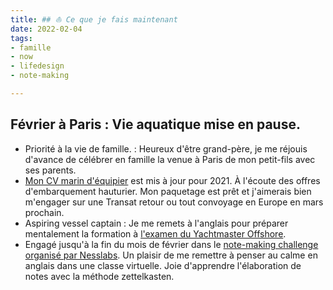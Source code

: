 ```yaml
---
title: ## ⛵️ Ce que je fais maintenant 
date: 2022-02-04
tags:
- famille
- now
- lifedesign
- note-making

---
```

## Février à Paris : Vie aquatique mise en pause.  

- Priorité à la vie de famille. : Heureux d'être grand-père, je me réjouis d'avance de célébrer en famille la venue à Paris de mon petit-fils avec ses parents. 
- [Mon CV marin d'équipier](https://ducamp.me/CV-marin#Contact) est mis à jour pour 2021. À l'écoute des offres d'embarquement hauturier. Mon paquetage est prêt et j'aimerais bien m'engager sur une Transat retour ou tout convoyage en Europe en mars prochain.
- Aspiring vessel captain : Je me remets à l'anglais pour préparer mentalement la formation à [l'examen du Yachtmaster Offshore](https://www.zephyr-yachting.com/courses/yachtmaster-package-antibes/).
- Engagé jusqu'à la fin du mois de février dans le [note-making challenge organisé par Nesslabs](https://nesslabs.com/note-making-challenge). Un plaisir de me remettre à penser au calme en anglais dans une classe virtuelle. Joie d'apprendre l'élaboration de notes avec la méthode zettelkasten.
